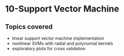 # 10-Support Vector Machine

## Topics covered
- linear support vector machine implementation
- nonlinear SVMs with radial and polynomial kernels
- exploratory plots for cross validation
